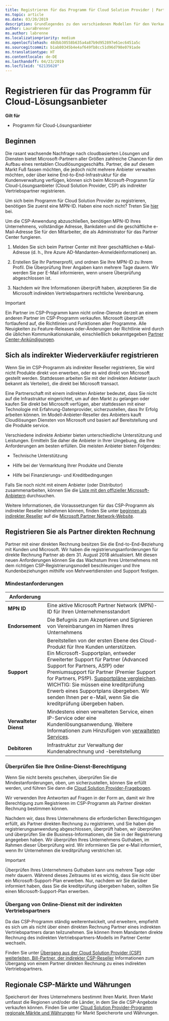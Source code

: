 ```yaml
---
title: Registrieren für das Programm für Cloud Solution Provider | Partner Center
ms.topic: article
ms.date: 03/20/2019
description: Grundlegendes zu den verschiedenen Modellen für den Verkauf in CSP und herausfinden, welche Lösung am besten zu Ihrem Unternehmen passt
author: LauraBrenner
ms.author: labrenne
ms.localizationpriority: medium
ms.openlocfilehash: 48dbb30558b635a4a87b9d952897e61ec6451a5c
ms.sourcegitcommit: b1ab80345b4e4af649fb8cc51d96d798e0791ade
ms.translationtype: HT
ms.contentlocale: de-DE
ms.lasthandoff: 04/23/2019
ms.locfileid: "62135620"
---
```

# <a name="enroll-in-the-cloud-solution-provider-program"></a>Registrieren für das Programm für Cloud-Lösungsanbieter

**Gilt für**

- Programm für Cloud-Lösungsanbieter  

## <a name="get-started"></a>Beginnen

Die rasant wachsende Nachfrage nach cloudbasierten Lösungen und Diensten bietet Microsoft-Partnern aller Größen zahlreiche Chancen für den Aufbau eines rentablen Cloudlösungsgeschäfts. Partner, die auf diesem Markt Fuß fassen möchten, die jedoch nicht mehrere Anbieter verwalten möchten, oder über keine End-to-End-Infrastruktur für die Kundenverwaltung verfügen, können sich beim Microsoft-Programm für Cloud-Lösungsanbieter (Cloud Solution Provider, CSP) als indirekter Vertriebspartner registrieren.

Um sich beim Programm für Cloud Solution Provider zu registrieren, benötigen Sie zuerst eine MPN-ID. Haben eine noch nicht? Treten Sie [hier](https://epe.mspartner.microsoft.com/EPE/portal/en-US?partnerid=) bei.

Um die CSP-Anwendung abzuschließen, benötigen MPN-ID Ihres Unternehmens, vollständige Adresse, Bankdaten und die geschäftliche e-Mail-Adresse Sie für den Mitarbeiter, die als Administrator für das Partner Center fungieren.

1. Melden Sie sich beim Partner Center mit Ihrer geschäftlichen e-Mail-Adresse (d. h., Ihre Azure AD-Mandanten-Anmeldeinformationen) an.

2. Erstellen Sie Ihr Partnerprofil, und ordnen Sie Ihre MPN-ID zu Ihrem Profil.
Die Überprüfung Ihrer Angaben kann mehrere Tage dauern. Wir werden Sie per E-Mail informieren, wenn unsere Überprüfung abgeschlossen ist.

3. Nachdem wir Ihre Informationen überprüft haben, akzeptieren Sie die Microsoft indirekten Vertriebspartners rechtliche Vereinbarung.

> [!IMPORTANT]  
> Ein Partner im CSP-Programm kann nicht online-Dienste derzeit an einem anderen Partner im CSP-Programm verkaufen. Microsoft überprüft fortlaufend auf, die Richtlinien und Funktionen aller Programme. Alle Neuigkeiten zu Feature-Releases oder-Änderungen der Richtlinie wird durch die üblichen Kommunikationskanäle, einschließlich bekanntgegeben [Partner Center-Ankündigungen](https://partner.microsoft.com/en-us/pcv/announcements).

## <a name="enroll-as-an-indirect-reseller"></a>Sich als indirekter Wiederverkäufer registrieren

Wenn Sie im CSP-Programm als indirekter Reseller registrieren, Sie wird nicht Produkte direkt von erwerben, oder es wird direkt von Microsoft gestellt werden. Stattdessen arbeiten Sie mit der indirekten Anbieter (auch bekannt als Verteiler), die direkt bei Microsoft transact.

Eine Partnerschaft mit einem indirekten Anbieter bedeutet, dass Sie nicht auf die Infrastruktur eingerichtet, um auf den Markt zu gelangen oder kaufen Sie direkt bei Microsoft verfügen, aber stattdessen mit einer Technologie mit Erfahrung-Datenprovider, sicherzustellen, dass Ihr Erfolg arbeiten können. Im Modell-Anbieter-Reseller des Anbieters kauft Cloudlösungen Diensten von Microsoft und basiert auf Bereitstellung und die Produkte service.

Verschiedene indirekte Anbieter bieten unterschiedliche Unterstützung und Leistungen. Ermitteln Sie daher die Anbieter in Ihrer Umgebung, die Ihre Anforderungen am besten erfüllen. Die meisten Anbieter bieten Folgendes:

- Technische Unterstützung

- Hilfe bei der Vermarktung Ihrer Produkte und Dienste

- Hilfe bei Finanzierungs- und Kreditbedingungen

Falls Sie noch nicht mit einem Anbieter (oder Distributor) zusammenarbeiten, können Sie die [Liste mit den offizieller Microsoft-Anbietern](https://partnercenter.microsoft.com/partner/find-a-provider) durchsuchen.

Weitere Informationen, die Voraussetzungen für das CSP-Programm als indirekter Reseller teilnehmen können, finden Sie unter [beginnen als indirekter Reseller](https://partner.microsoft.com/cloud-solution-provider/whats-required) auf die [Microsoft Partner Network-Website](https://partner.microsoft.com/). 

## <a name="enroll-as-a-direct-bill-partner"></a>Registrieren Sie als Partner direkten Rechnung

Partner mit einer direkten Rechnung besitzen Sie die End-to-End-Beziehung mit Kunden und Microsoft. Wir haben die registrierungsanforderungen für direkte Rechnung Partner ab dem 31. August 2018 aktualisiert. Mit diesen neuen Anforderungen können Sie das Wachstum Ihres Unternehmens mit dem richtigen CSP-Registrierungsmodell beschleunigen und Ihre Kundenbeziehungen mithilfe von Mehrwertdiensten und Support festigen. 

### <a name="minimum-requirements"></a>Mindestanforderungen

|**Anforderung**|                             |
|--------------------------------|--------------------------------------------------------------|
|**MPN ID**   |Eine aktive Microsoft Partner Network (MPN)-ID für Ihren Unternehmensstandort    |
|**Endorsement**   |Die Befugnis zum Akzeptieren und Signieren von Vereinbarungen im Namen Ihres Unternehmens|
|**Support**   |Bereitstellen von der ersten Ebene des Cloud-Produkt für Ihre Kunden unterstützen. <br>Ein Microsoft-Supportplan, entweder Erweiterter Support für Partner (Advanced Support for Partners, ASfP) oder Premiumsupport für Partner (Premier Support for Partners, PSfP). [Supportpläne vergleichen](https://partner.microsoft.com/en-US/support/partnersupport).<br> WICHTIG: Sie müssen eine kreditprüfung Erwerb eines Supportplans übergeben. Wir senden Ihnen per e-Mail, wenn Sie die kreditprüfung übergeben haben. |
|**Verwalteter Dienst**   |Mindestens einen verwalteten Service, einen IP-Service oder eine Kundenlösungsanwendung. Weitere Informationen zum Hinzufügen von [verwalteten Services](https://partner.microsoft.com/en-US/business-opportunities/managed-services-provider).|
|**Debitoren** |Infrastruktur zur Verwaltung der Kundenabrechnung und -bereitstellung

### <a name="verify-direct-bill-eligibility"></a>Überprüfen Sie Ihre Online-Dienst-Berechtigung

Wenn Sie nicht bereits geschehen, überprüfen Sie die Mindestanforderungen, oben, um sicherzustellen, können Sie erfüllt werden, und führen Sie dann die [Cloud Solution Provider-Fragebogen](https://partner.microsoft.com/cloud-solution-provider/assessment).

Wir verwenden Ihre Antworten auf Fragen in der Form an, damit wir Ihre Berechtigung zum Registrieren im CSP-Programm als Partner direkten Rechnung bestimmen können.

Nachdem wir, dass Ihres Unternehmens die erforderlichen Berechtigungen erfüllt, als Partner direkten Rechnung zu registrieren, und Sie haben die registrierungsanwendung abgeschlossen, überprüft haben, wir überprüfen und überprüfen Sie die Business-Informationen, die Sie in der Registrierung angegeben haben. Wir überprüfen Ihres Unternehmens Guthaben, im Rahmen dieser Überprüfung wird. Wir informieren Sie per e-Mail informiert, wenn Ihr Unternehmen die kreditprüfung verstrichen ist.

>[!IMPORTANT]
>Überprüfen Ihres Unternehmens Guthaben kann uns mehrere Tage oder mehr dauern. Während dieses Zeitraums ist es wichtig, dass Sie nicht über ein Microsoft-Support-Plan erwerben. Nur, nachdem wir Sie darüber informiert haben, dass Sie die kreditprüfung übergeben haben, sollten Sie einen Microsoft-Support-Plan erwerben.

### <a name="transition-from-direct-bill-to-indirect-reseller"></a>Übergang von Online-Dienst mit der indirekten Vertriebspartners

Da das CSP-Programm ständig weiterentwickelt, und erweitern, empfiehlt es sich um als nicht über einen direkten Rechnung Partner eines indirekten Vertriebspartners daran teilzunehmen. Sie können Ihrem Mandanten direkte Rechnung des indirekten Vertriebspartners-Modells im Partner Center wechseln.

Finden Sie unter [Übergang aus der Cloud Solution Provider (CSP) weiterleiten, Bill-Partner, der indirekter CSP-Reseller](transition-direct-to-indirect.md) Informationen zum Übergang von einem Partner direkten Rechnung zu eines indirekten Vertriebspartners.

## <a name="csp-regional-markets-and-currencies"></a>Regionale CSP-Märkte und Währungen

Speicherort der Ihres Unternehmens bestimmt Ihren Markt. Ihren Markt umfasst die Regionen und/oder die Länder, in dem Sie die CSP-Angebote verkaufen können. Finden Sie unter [Cloud Solution Provider-Programm regionale Märkte und Währungen](regional-authorization-overview.md) für Markt Speicherorte und Währungen.

